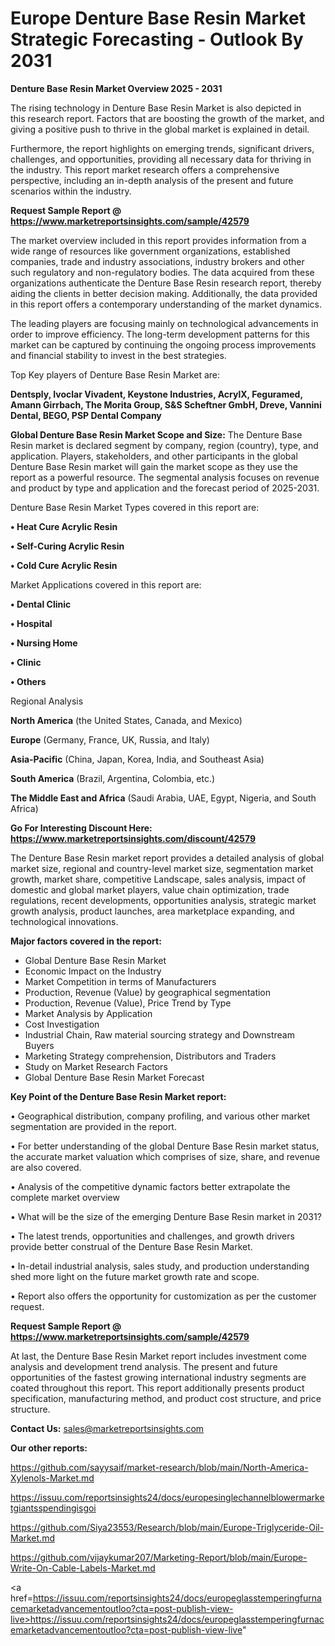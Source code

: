 # Europe Denture Base Resin Market Strategic Forecasting - Outlook By 2031

<Strong> Denture Base Resin Market Overview 2025 - 2031</strong>

The rising technology in Denture Base Resin Market is also depicted in this research report. Factors that are boosting the growth of the market, and giving a positive push to thrive in the global market is explained in detail.

Furthermore, the report highlights on emerging trends, significant drivers, challenges, and opportunities, providing all necessary data for thriving in the industry. This report market research offers a comprehensive perspective, including an in-depth analysis of the present and future scenarios within the industry.

<strong>Request Sample Report @ <a href=https://www.marketreportsinsights.com/sample/42579>https://www.marketreportsinsights.com/sample/42579</a></strong>

The market overview included in this report provides information from a wide range of resources like government organizations, established companies, trade and industry associations, industry brokers and other such regulatory and non-regulatory bodies. The data acquired from these organizations authenticate the Denture Base Resin research report, thereby aiding the clients in better decision making. Additionally, the data provided in this report offers a contemporary understanding of the market dynamics.

The leading players are focusing mainly on technological advancements in order to improve efficiency. The long-term development patterns for this market can be captured by continuing the ongoing process improvements and financial stability to invest in the best strategies.

Top Key players of Denture Base Resin Market are:

<strong>Dentsply, Ivoclar Vivadent, Keystone Industries, AcrylX, Feguramed, Amann Girrbach, The Morita Group, S&S Scheftner GmbH, Dreve, Vannini Dental, BEGO, PSP Dental Company</strong>

<strong><b>Global Denture Base Resin Market Scope and Size:</b></strong>
The Denture Base Resin market is declared segment by company, region (country), type, and application. Players, stakeholders, and other participants in the global Denture Base Resin market will gain the market scope as they use the report as a powerful resource. The segmental analysis focuses on revenue and product by type and application and the forecast period of 2025-2031.

Denture Base Resin Market Types covered in this report are:

<strong>•  Heat Cure Acrylic Resin

•  Self-Curing Acrylic Resin

•  Cold Cure Acrylic Resin</strong>

Market Applications covered in this report are:

<strong>•  Dental Clinic

•  Hospital

•  Nursing Home

•  Clinic

•  Others</strong> 

Regional Analysis

<strong>North America</strong> (the United States, Canada, and Mexico)

<strong>Europe</strong> (Germany, France, UK, Russia, and Italy)

<strong>Asia-Pacific</strong> (China, Japan, Korea, India, and Southeast Asia)

<strong>South America</strong> (Brazil, Argentina, Colombia, etc.)

<strong>The Middle East and Africa</strong> (Saudi Arabia, UAE, Egypt, Nigeria, and South Africa)

<strong>Go For Interesting Discount Here: <a href=https://www.marketreportsinsights.com/discount/42579>https://www.marketreportsinsights.com/discount/42579</a></strong>

The Denture Base Resin market report provides a detailed analysis of global market size, regional and country-level market size, segmentation market growth, market share, competitive Landscape, sales analysis, impact of domestic and global market players, value chain optimization, trade regulations, recent developments, opportunities analysis, strategic market growth analysis, product launches, area marketplace expanding, and technological innovations.

<strong><b>Major factors covered in the report:</b></strong>
<ul>
  <li>Global Denture Base Resin Market </li>
  <li>Economic Impact on the Industry</li>
  <li>Market Competition in terms of Manufacturers</li>
  <li>Production, Revenue (Value) by geographical segmentation</li>
  <li>Production, Revenue (Value), Price Trend by Type</li>
  <li>Market Analysis by Application</li>
  <li>Cost Investigation</li>
  <li>Industrial Chain, Raw material sourcing strategy and Downstream Buyers</li>
  <li>Marketing Strategy comprehension, Distributors and Traders</li>
  <li>Study on Market Research Factors</li>
  <li>Global Denture Base Resin Market Forecast</li>
</ul>

<strong><b>Key Point of the Denture Base Resin Market report:</b></strong>

• Geographical distribution, company profiling, and various other market segmentation are provided in the report.

• For better understanding of the global Denture Base Resin market status, the accurate market valuation which comprises of size, share, and revenue are also covered.

• Analysis of the competitive dynamic factors better extrapolate the complete market overview

• What will be the size of the emerging Denture Base Resin market in 2031?

• The latest trends, opportunities and challenges, and growth drivers provide better construal of the Denture Base Resin Market.

• In-detail industrial analysis, sales study, and production understanding shed more light on the future market growth rate and scope.

• Report also offers the opportunity for customization as per the customer request.

<strong>Request Sample Report @ <a href=https://www.marketreportsinsights.com/sample/42579>https://www.marketreportsinsights.com/sample/42579</a></strong>

At last, the Denture Base Resin Market report includes investment come analysis and development trend analysis. The present and future opportunities of the fastest growing international industry segments are coated throughout this report. This report additionally presents product specification, manufacturing method, and product cost structure, and price structure.

<strong>Contact Us:</strong>
sales@marketreportsinsights.com

<strong>Our other reports:</strong>

<a href=https://github.com/sayysaif/market-research/blob/main/North-America-Xylenols-Market.md>https://github.com/sayysaif/market-research/blob/main/North-America-Xylenols-Market.md</a>

<a href=https://issuu.com/reportsinsights24/docs/europesinglechannelblowermarketgiantsspendingisgoi>https://issuu.com/reportsinsights24/docs/europesinglechannelblowermarketgiantsspendingisgoi</a>

<a href=https://github.com/Siya23553/Research/blob/main/Europe-Triglyceride-Oil-Market.md>https://github.com/Siya23553/Research/blob/main/Europe-Triglyceride-Oil-Market.md</a>

<a href=https://github.com/vijaykumar207/Marketing-Report/blob/main/Europe-Write-On-Cable-Labels-Market.md>https://github.com/vijaykumar207/Marketing-Report/blob/main/Europe-Write-On-Cable-Labels-Market.md</a>

<a href=https://issuu.com/reportsinsights24/docs/europeglasstemperingfurnacemarketadvancementoutloo?cta=post-publish-view-live>https://issuu.com/reportsinsights24/docs/europeglasstemperingfurnacemarketadvancementoutloo?cta=post-publish-view-live</a>"
